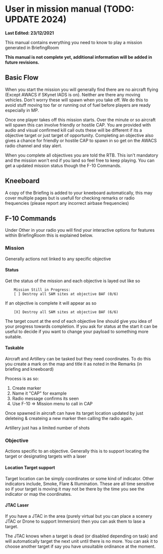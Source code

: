# User in mission manual (TODO: UPDATE 2024)
__Last Edited: 23/12/2021__

This manual contains everything you need to know to play a mission generated in BriefingRoom

**This manual is not complete yet, additional information will be added in future revisions.**

## Basic Flow
When you start the mission you will generally find there are no aircraft flying (Except AWACS if SKynet IADS is on). Neither are there any moving vehicles. Don't worry these will spawn when you take off. We do this to avoid stuff moving too far or running out of fuel before players are ready especially in MP.

Once one player takes off this mission starts. Over the minute or so aircraft will spawn this can involve friendly or hostile CAP. You are provided with audio and visual confirmed kill call outs these will be different if its a objective target or just target of opportunity. Completing an objective also gives a chance for friendly or hostile CAP to spawn in so get on the AWACS radio channel and stay alert.

When you complete all objectives you are told the RTB. This isn't mandatory and the mission won't end if you land so feel free to keep playing. You can get a updated mission status though the F-10 Commands.

## Kneeboard
A copy of the Briefing is added to your kneeboard automatically, this may cover multiple pages but is usefull for checking remarks or radio frequencies (please report any incorrect airbase frequencies)

## F-10 Commands

Under Other in your radio you will find your interactive options for features within BriefingRoom this is explained below.

### Mission

Generally actions not linked to any specific objective

#### Status

Get the status of the mission and each objective is layed out like so

        Mission Still in Progress:
        [ ] Destroy all SAM sites at objective BAF (0/6) 

If an objective is complete it will appear as so

        [X] Destroy all SAM sites at objective BAF (6/6) 

The target count at the end of each objective line should give you idea of your progress towards completion. If you ask for status at the start it can be useful to decide if you want to change your payload to something more suitable.

#### Taskable

Aircraft and Artillery can be tasked but they need coordinates. To do this you create a mark on the map and title it as noted in the Remarks (in briefing and kneeboard)

Process is as so:

1. Create marker 
1. Name it "CAP" for example
1. Radio message confirms its seen
1. Use F-10 => Mission menu to call in CAP

Once spawned in aircraft can have its target location updated by just deleteing & createing a new marker then calling the radio again.

Artillery just has a limited number of shots

### Objective

Actions specific to an objective. Generally this is to support locating the target or designating targets with a laser

#### Location Target support

Target location can be simply coordinates or some kind of indicator. Other indicators include, Smoke, Flare & Illumination. These are all time sensitive so if your target is moving it may not be there by the time you see the indicator or map the coordinates.

#### JTAC Laser
If you have a JTAC in the area (purely virtual but you can place a scenery JTAC or Drone to support Immersion) then you can ask them to lase a target.

The JTAC knows when a target is dead (or disabled depending on task) and will automatically target the next unit until there is no more. You can ask it to choose another target if say you have unsuitable ordinance at the moment. 
